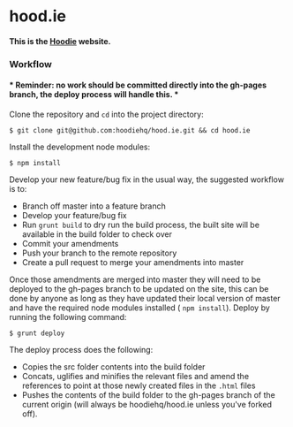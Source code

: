 # hood.ie

#### This is the [Hoodie](http://hood.ie) website.

### Workflow

#### * Reminder: no work should be committed directly into the gh-pages branch, the deploy process will handle this. *

Clone the repository and `cd` into the project directory:

    $ git clone git@github.com:hoodiehq/hood.ie.git && cd hood.ie
    
Install the development node modules:

    $ npm install
    
Develop your new feature/bug fix in the usual way, the suggested workflow is to:

* Branch off master into a feature branch
* Develop your feature/bug fix
* Run `grunt build` to dry run the build process, the built site will be available in the build folder to check over
* Commit your amendments
* Push your branch to the remote repository
* Create a pull request to merge your amendments into master

Once those amendments are merged into master they will need to be deployed to the gh-pages branch to be updated on the site, this can be done by anyone as long as they have updated their local version of master and have the required node modules installed ( `npm install`). Deploy by running the following command:

    $ grunt deploy

The deploy process does the following:

* Copies the src folder contents into the build folder
* Concats, uglifies and minifies the relevant files and amend the references to point at those newly created files in the `.html` files
* Pushes the contents of the build folder to the gh-pages branch of the current origin (will always be hoodiehq/hood.ie unless you've forked off).